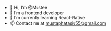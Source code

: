 - 👋 Hi, I’m @Mustee
- 👀 I’m a frontend developer
- 🌱 I’m currently learning React-Native
- 📫 Contact me at mustaphatasiu55@gmail.com

